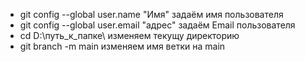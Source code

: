 - git config --global user.name "Имя"  задаём имя пользователя
- git config --global user.email "адрес"  задаём Email пользователя
- cd D:\путь_к_папке\  изменяем текущу директорию
- git branch -m main  изменяем имя ветки на main